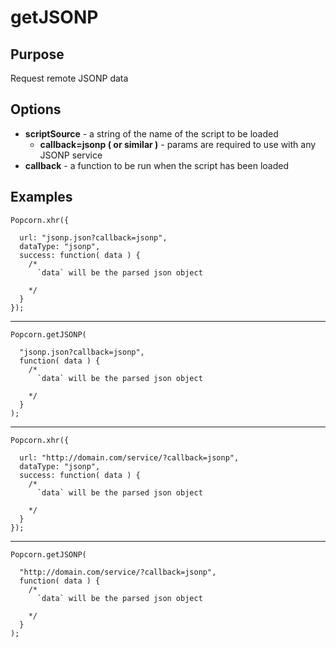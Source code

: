# getJSONP #

## Purpose ##

Request remote JSONP data

## Options ##

* **scriptSource** - a string of the name of the script to be loaded
  * **callback=jsonp ( or similar )** - params are required to use with any JSONP service
* **callback** - a function to be run when the script has been loaded

## Examples ##

    Popcorn.xhr({

      url: "jsonp.json?callback=jsonp",
      dataType: "jsonp",
      success: function( data ) {
        /*
          `data` will be the parsed json object

        */
      }
    });

----------

    Popcorn.getJSONP(

      "jsonp.json?callback=jsonp",
      function( data ) {
        /*
          `data` will be the parsed json object

        */
      }
    );

----------

    Popcorn.xhr({

      url: "http://domain.com/service/?callback=jsonp",
      dataType: "jsonp",
      success: function( data ) {
        /*
          `data` will be the parsed json object

        */
      }
    });

----------

    Popcorn.getJSONP(

      "http://domain.com/service/?callback=jsonp",
      function( data ) {
        /*
          `data` will be the parsed json object

        */
      }
    );
